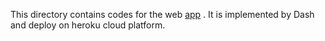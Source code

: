 This directory contains codes for the web [app](https://taking-non-existing-photos.herokuapp.com/) .
It is implemented by Dash and deploy on heroku cloud platform.
